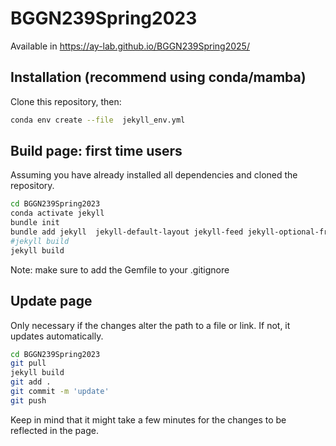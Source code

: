 # BGGN239Spring2023

Available in https://ay-lab.github.io/BGGN239Spring2025/

## Installation (recommend using conda/mamba)
Clone this repository, then:
```bash
conda env create --file  jekyll_env.yml
```

## Build page: first time users
Assuming you have already installed all dependencies and cloned the repository.
```bash
cd BGGN239Spring2023
conda activate jekyll
bundle init
bundle add jekyll  jekyll-default-layout jekyll-feed jekyll-optional-front-matter jekyll-paginate jekyll-redirect-from jekyll-relative-links jekyll-sitemap  classifier-reborn
#jekyll build
jekyll build
```
Note: make sure to add the Gemfile to your .gitignore

## Update page
Only necessary if the changes alter the path to a file or link. If not, it updates automatically.
```bash
cd BGGN239Spring2023
git pull
jekyll build
git add .
git commit -m 'update'
git push
```
Keep in mind that it might take a few minutes for the changes to be reflected in the page.

